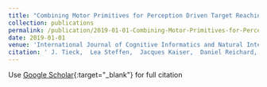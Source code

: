 ```yaml
---
title: "Combining Motor Primitives for Perception Driven Target Reaching With Spiking Neurons"
collection: publications
permalink: /publication/2019-01-01-Combining-Motor-Primitives-for-Perception-Driven-Target-Reaching-With-Spiking-Neurons
date: 2019-01-01
venue: 'International Journal of Cognitive Informatics and Natural Intelligence (IJCINI)'
citation: ' J. Tieck,  Lea Steffen,  Jacques Kaiser,  Daniel Reichard,  Arne Roennau,  Ruediger Dillmann, &quot;Combining Motor Primitives for Perception Driven Target Reaching With Spiking Neurons.&quot; International Journal of Cognitive Informatics and Natural Intelligence (IJCINI), 2019.'
---
```

Use [Google Scholar](https://scholar.google.com/scholar?q=Combining+Motor+Primitives+for+Perception+Driven+Target+Reaching+With+Spiking+Neurons){:target="_blank"} for full citation